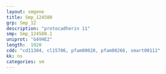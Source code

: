 ```yaml
---
layout: smgene
title: Smp_124580
grp: Smp_12
description: "protocadherin 11"
smp: Smp_124580.1
uniprot: "G4VHE2"
length:  1920
cdd: "cd11304, cl15786, pfam00028, pfam08266, smart00112"
kk: ns
categories: sm
---
```

